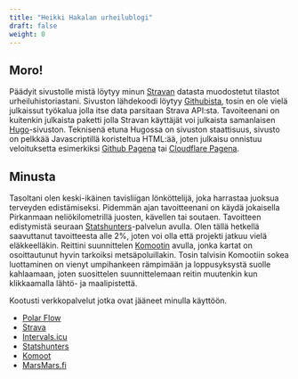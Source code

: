 ```yaml
---
title: "Heikki Hakalan urheilublogi"
draft: false
weight: 0
---
```


Moro!
---

Päädyit sivustolle mistä löytyy minun [Stravan](https://www.strava.com/athletes/71447788) datasta muodostetut tilastot urheiluhistoriastani. Sivuston lähdekoodi löytyy [Githubista](https://github.com/hhakala/train-hugo), tosin en ole vielä julkaissut työkalua jolla itse data parsitaan Strava API:sta. Tavoiteenani on kuitenkin julkaista paketti jolla Stravan käyttäjät voi julkaista samanlaisen [Hugo](https://gohugo.io)-sivuston. Teknisenä etuna Hugossa on sivuston staattisuus, sivusto on pelkkää Javascriptillä koristeltua HTML:ää, joten julkaisu onnistuu veloituksetta esimerkiksi [Github Pagena](https://pages.github.com/) tai [Cloudflare Pagena](https://pages.cloudflare.com/).

Minusta
---

Tasoltani olen keski-ikäinen tavisliigan lönköttelijä, joka harrastaa juoksua terveyden edistämiseksi. Pidemmän ajan tavoitteenani on käydä jokaisella Pirkanmaan neliökilometrillä juosten, kävellen tai soutaen. Tavoitteen edistymistä seuraan [Statshunters](https://www.statshunters.com/share/179518b9b42f)-palvelun avulla. Olen tällä hetkellä saavuttanut tavoitteesta alle 2%, joten voi olla että projekti jatkuu vielä eläkkeelläkin. Reittini suunnittelen [Komootin](https://www.komoot.com/) avulla, jonka kartat on osoittautunut hyvin tarkoiksi metsäpoluillakin. Tosin talvisin Komootiin sokea luottaminen on vienyt umpihankeen rämpimään ja loppusyksystä suolle kahlaamaan, joten suosittelen suunnittelemaan reitin muutenkin kun klikkaamalla lähtö- ja maalipistettä.

Kootusti verkkopalvelut jotka ovat jääneet minulla käyttöön.

- [Polar Flow](https://flow.polar.com/training/profiles/48661805)
- [Strava](https://www.strava.com/athletes/71447788)
- [Intervals.icu](https://intervals.icu/?invite=1z47hoegyscbb6q8) 
- [Statshunters](https://www.statshunters.com/)
- [Komoot](https://www.komoot.com/user/1662630696076)
- [MarsMars.fi](https://app.heiaheia.com/users/528794326024/)
